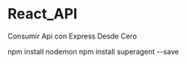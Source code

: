 # React_API
Consumir Api con Express Desde Cero


npm install nodemon
npm install superagent --save
